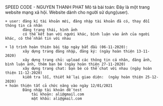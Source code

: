 SPEED CODE - NGUYEN THANH PHAT
Mô tả bài toán: Đây là một trang website mạng xã hội. Website dành cho người sử dụng(user).

    + user: đăng kí tài khoản mới, đăng nhập tài khoản đã có, thay đổi thông tin cá nhân
            đăng trạng thái, hình ảnh
            có thể kết bạn với người khác, bình luận vào ảnh của người khác, có thể nhắn tin với nhau
            
    + lộ trình hoàn thiện bài tập ngày bắt đầu (06-11-2020):
            xây dựng trang đăng nhập, đăng ký: (ngày hoàn thiện 13-11-2020)
            xây dựng trang chủ: upload các thông tin cá nhân, đăng ảnh, bình luận ảnh, thêm bạn bè (ngày hoàn thiện 27-11-2020)
            xây dựng trang chat: bạn bè có thể chat với nhau (ngày hoàn thiện 11-12-2020)
            kiểm tra lỗi, thiết kế lại giao diện:  (ngày hoàn thiện 25-12-2020)
    + hoàn thiện tất cả chức năng vào ngày 12/01/2021
            Đăng nhập tài khoản để test
                tài khoản: ali@gmail.com
                mật khẩu: ali@gmail.com
        